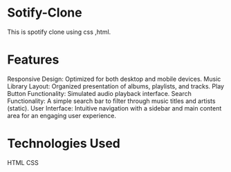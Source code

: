 # Sotify-Clone
This is spotify clone using css ,html.
# Features
Responsive Design: Optimized for both desktop and mobile devices.
Music Library Layout: Organized presentation of albums, playlists, and tracks.
Play Button Functionality: Simulated audio playback interface.
Search Functionality: A simple search bar to filter through music titles and artists (static).
User Interface: Intuitive navigation with a sidebar and main content area for an engaging user experience.
# Technologies Used
HTML
CSS
